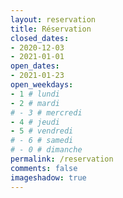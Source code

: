 ```yaml
---
layout: reservation
title: Réservation
closed_dates:
- 2020-12-03
- 2021-01-01
open_dates:
- 2021-01-23
open_weekdays:
- 1 # lundi
- 2 # mardi
# - 3 # mercredi
- 4 # jeudi
- 5 # vendredi
# - 6 # samedi
# - 0 # dimanche
permalink: /reservation
comments: false
imageshadow: true
---
```


